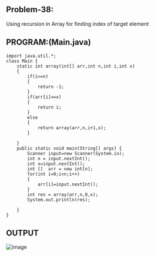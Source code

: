 
## Problem-38:
Using recursion in Array for finding index of target element

## PROGRAM:(Main.java)
```
import java.util.*;
class Main {
    static int array(int[] arr,int n,int i,int x)
    {
        if(i>=n)
        {
            return -1;
        }
        if(arr[i]==x)
        {
            return i;
        }
        else
        {
            return array(arr,n,i+1,x);
        }
        
    }
    public static void main(String[] args) {
        Scanner input=new Scanner(System.in);
        int n = input.nextInt();
        int x=input.nextInt();
        int []  arr = new int[n];
        for(int i=0;i<n;i++)
        {
            arr[i]=input.nextInt();
        }
        int res = array(arr,n,0,x);
        System.out.println(res);

    }
}
```

## OUTPUT
![image](https://github.com/user-attachments/assets/d077a304-c997-43af-aba8-d72297184141)
